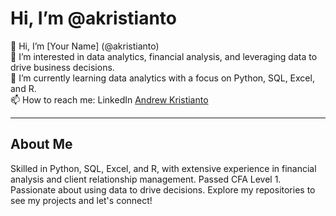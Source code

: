 # Hi, I’m @akristianto

👋 Hi, I’m [Your Name] (@akristianto)  
👀 I’m interested in data analytics, financial analysis, and leveraging data to drive business decisions.  
🌱 I’m currently learning data analytics with a focus on Python, SQL, Excel, and R.  
📫 How to reach me: LinkedIn [Andrew Kristianto](https://www.linkedin.com/in/andrewkristianto)  

---

## About Me

Skilled in Python, SQL, Excel, and R, with extensive experience in financial analysis and client relationship management. Passed CFA Level 1. Passionate about using data to drive decisions. Explore my repositories to see my projects and let's connect!

<!---
akristianto/akristianto is a ✨ special ✨ repository because its `README.md` (this file) appears on your GitHub profile.
You can click the Preview link to take a look at your changes.
--->
